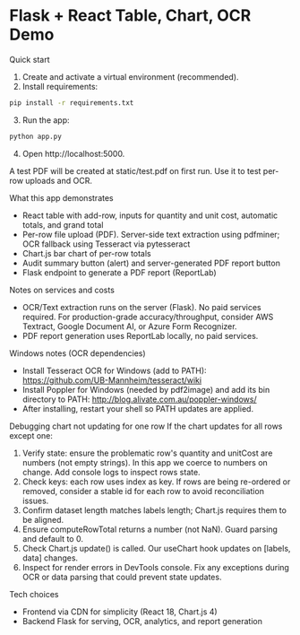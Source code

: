 # Flask + React Table, Chart, OCR Demo

Quick start

1. Create and activate a virtual environment (recommended).
2. Install requirements:

```bash
pip install -r requirements.txt
```

3. Run the app:

```bash
python app.py
```

4. Open http://localhost:5000.

A test PDF will be created at static/test.pdf on first run. Use it to test per-row uploads and OCR.

What this app demonstrates
- React table with add-row, inputs for quantity and unit cost, automatic totals, and grand total
- Per-row file upload (PDF). Server-side text extraction using pdfminer; OCR fallback using Tesseract via pytesseract
- Chart.js bar chart of per-row totals
- Audit summary button (alert) and server-generated PDF report button
- Flask endpoint to generate a PDF report (ReportLab)

Notes on services and costs
- OCR/Text extraction runs on the server (Flask). No paid services required. For production-grade accuracy/throughput, consider AWS Textract, Google Document AI, or Azure Form Recognizer.
- PDF report generation uses ReportLab locally, no paid services.

Windows notes (OCR dependencies)
- Install Tesseract OCR for Windows (add to PATH): https://github.com/UB-Mannheim/tesseract/wiki
- Install Poppler for Windows (needed by pdf2image) and add its bin directory to PATH: http://blog.alivate.com.au/poppler-windows/
- After installing, restart your shell so PATH updates are applied.

Debugging chart not updating for one row
If the chart updates for all rows except one:
1. Verify state: ensure the problematic row's quantity and unitCost are numbers (not empty strings). In this app we coerce to numbers on change. Add console logs to inspect rows state.
2. Check keys: each row uses index as key. If rows are being re-ordered or removed, consider a stable id for each row to avoid reconciliation issues.
3. Confirm dataset length matches labels length; Chart.js requires them to be aligned.
4. Ensure computeRowTotal returns a number (not NaN). Guard parsing and default to 0.
5. Check Chart.js update() is called. Our useChart hook updates on [labels, data] changes.
6. Inspect for render errors in DevTools console. Fix any exceptions during OCR or data parsing that could prevent state updates.

Tech choices
- Frontend via CDN for simplicity (React 18, Chart.js 4)
- Backend Flask for serving, OCR, analytics, and report generation

